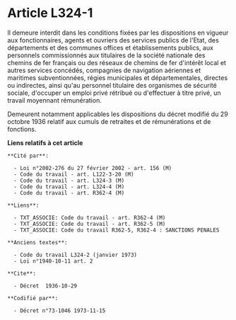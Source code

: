 # Article L324-1

Il demeure interdit dans les conditions fixées par les dispositions en vigueur aux fonctionnaires, agents et ouvriers des
services publics de l'Etat, des départements et des communes offices et établissements publics, aux personnels commissionnés
aux titulaires de la société nationale des chemins de fer français ou des réseaux de chemins de fer d'intérêt local et autres
services concédés, compagnies de navigation aériennes et maritimes subventionnées, régies municipales et départementales,
directes ou indirectes, ainsi qu'au personnel titulaire des organismes de sécurité sociale, d'occuper un emploi privé
rétribué ou d'effectuer à titre privé, un travail moyennant rémunération.

Demeurent notamment applicables les dispositions du décret modifié du 29 octobre 1936 relatif aux cumuls de retraites et de
rémunérations et de fonctions.

**Liens relatifs à cet article**

	**Cité par**:

	  - Loi n°2002-276 du 27 février 2002 - art. 156 (M)
	  - Code du travail - art. L122-3-20 (M)
	  - Code du travail - art. L324-3 (M)
	  - Code du travail - art. L324-4 (M)
	  - Code du travail - art. R362-4 (M)

	**Liens**:

	  - TXT_ASSOCIE: Code du travail - art. R362-4 (M)
	  - TXT_ASSOCIE: Code du travail - art. R362-5 (M)
	  - TXT_ASSOCIE: Code du travail R362-5, R362-4 : SANCTIONS PENALES

	**Anciens textes**:

	  - Code du travail L324-2 (janvier 1973)
	  - Loi n°1940-10-11 art. 2

	**Cite**:

	  - Décret  1936-10-29

	**Codifié par**:

	  - Décret n°73-1046 1973-11-15
